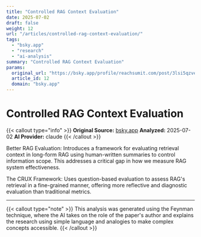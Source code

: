 ```yaml
---
title: "Controlled RAG Context Evaluation"
date: 2025-07-02
draft: false
weight: 12
url: "/articles/controlled-rag-context-evaluation/"
tags:
  - "bsky.app"
  - "research"
  - "ai-analysis"
summary: "Controlled RAG Context Evaluation"
params:
  original_url: "https://bsky.app/profile/reachsumit.com/post/3lsi5qzveoc2x"
  article_id: 12
  domain: "bsky.app"
---
```


# Controlled RAG Context Evaluation

{{< callout type="info" >}}
**Original Source:** [bsky.app](https://bsky.app/profile/reachsumit.com/post/3lsi5qzveoc2x)
**Analyzed:** 2025-07-02
**AI Provider:** claude
{{< /callout >}}

Better RAG Evaluation: Introduces a framework for evaluating retrieval context in long-form RAG using human-written summaries to control information scope. This addresses a critical gap in how we measure RAG system effectiveness.

The CRUX Framework: Uses question-based evaluation to assess RAG's retrieval in a fine-grained manner, offering more reflective and diagnostic evaluation than traditional metrics.

---

{{< callout type="note" >}}
This analysis was generated using the Feynman technique, where the AI takes on the role of the paper's author and explains the research using simple language and analogies to make complex concepts accessible.
{{< /callout >}}
